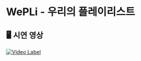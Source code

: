 # WePLi - 우리의 플레이리스트

## 🖥️ 시연 영상
[![Video Label](http://img.youtube.com/vi/WYE8IPbEnQI/0.jpg)](https://youtu.be/WYE8IPbEnQI)
